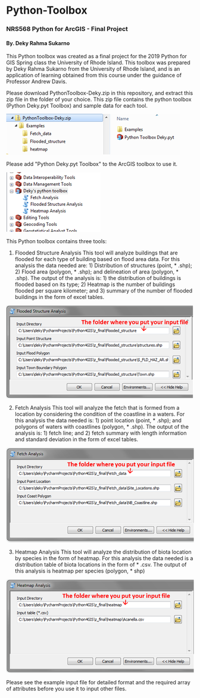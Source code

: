 # Python-Toolbox
### NRS568 Python for ArcGIS - Final Project
#### By. Deky Rahma Sukarno
This Python toolbox was created as a final project for the 2019 Python for GIS Spring class the University of Rhode Island. This toolbox was prepared by Deky Rahma Sukarno from the University of Rhode Island, and is an application of learning obtained from this course under the guidance of Professor Andrew Davis.

Please download PythonToolbox-Deky.zip in this repository, and extract this zip file in the folder of your choice. This zip file contains the python toolbox (Python Deky.pyt Toolbox) and sample data for each tool.

![Banner Image](/image/Picture1.png?raw=true)

Please add "Python Deky.pyt Toolbox" to the ArcGIS toolbox to use it.

![Banner Image](/image/Picture2.png?raw=true)

This Python toolbox contains three tools:

1. Flooded Structure Analysis
This tool will analyze buildings that are flooded for each type of building based on flood area data.
For this analysis the data needed are: 1) Distribution of structures (point, * .shp); 2) Flood area (polygon, * .shp); and delineation of area (polygon, * .shp).
The output of the analysis is: 1) the distribution of buildings is flooded based on its type; 2) Heatmap is the number of buildings flooded per square kilometer; and 3) summary of the number of flooded buildings in the form of excel tables.

![Banner Image](/image/Picture3.png?raw=true)

2. Fetch Analysis
This tool will analyze the fetch that is formed from a location by considering the condition of the coastline in a waters.
For this analysis the data needed is: 1) point location (point, * .shp); and polygons of waters with coastlines (polygon, * .shp).
The output of the analysis is: 1) fetch line; and 2) fetch summary with length information and standard deviation in the form of excel tables.

![Banner Image](/image/Picture4.png?raw=true)

3. Heatmap Analysis
This tool will analyze the distribution of biota location by species in the form of heatmap.
For this analysis the data needed is a distribution table of biota locations in the form of * .csv.
The output of this analysis is heatmap per species (polygon, * shp)

![Banner Image](/image/Picture5.png?raw=true)

Please see the example input file for detailed format and the required array of attributes before you use it to input other files.
